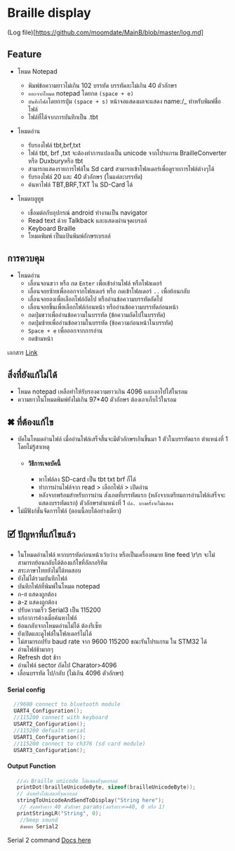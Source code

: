 # Braille display

(Log file)[https://github.com/moomdate/MainB/blob/master/log.md]

## Feature 
  - โหมด Notepad 
    - พิมพ์ข้อความยาวไม่เกิน 102 บรรทัด บรรทัดละไม่เกิน 40 ตัวอักษร
    - `ออกจากโหมด` notepad โดยกด `(space + e)`
    - `บันทึกไฟล์`โดยการปุ่ม `(space + s)` หน้าจอแสดงผลจะแสดง name:/_ ทำหรับพิมพ์ชื่อไฟล์
    - ไฟล์ที่ได้จากการบันทึกเป็น .tbt
  - โหมดอ่าน
    -	รับรองไฟล์ tbt,brf,txt
    -	ไฟล์ tbt, brf ,txt จะต้องทำการแปลงเป็น unicode จากโปรแกรม BrailleConverter หรือ Duxburyหรือ tbt
    -	สามารถแสดงรายการไฟล์ใน Sd card สามารถเข้าโฟลเดอร์เพื่อดูรายการไฟล์ต่างๆได้
    -	รับรองไฟล์ 20 และ 40 ตัวอักษร (ในแค่ละบรรทัด)
    - ค้นหาไฟล์ TBT,BRF,TXT ใน SD-Card ได้
    
  - โหมดบลูทูธ
    - เชื่อมต่อกับอุปกรณ์ android ทำงานเป็น navigator 
    - Read text ด้วย Talkback และแสดงผ่านจุดเบรลล์
    - Keyboard Braille  
    - โหมดพิมพ์ เป็นแป้นพิมพ์อักษรเบรลล์

## การควบคุม
- โหมดอ่าน
  -	เลื่อนจอนขวา หรือ กด `Enter` เพื่อเข้าอ่านไฟล์ หรือโฟลเดอร์
  -	เลื่อนจอยซ้ายเพื่อออกจากโฟลเดอร์ หรือ กดเข้าโฟลเดอร์ `..` เพื่อย้อนกลับ
  -	เลื่อนจอยลงเพื่อเลือกไฟล์ถัดไป หรืออ่านข้อความบรรทัดถัดไป
  -	เลื่อนจอยขึ้นเพื่อเลือกไฟล์ก่อนหน้า หรืออ่านข้อความบรรทัดก่อนหน้า
  -	กดปุ่มขวาเพื่ออ่านข้อความในบรรทัด (ข้อความถัดไปในบรรทัด) 
  -	กดปุ่มซ้ายเพื่ออ่านข้อความในบรรทัด (ข้อความก่อนหน้าในบรรทัด) 
  -	`Space + e` เพื่อออกจากการอ่าน
  - กดข้ามหน้า 

เอกสาร [Link](https://docs.google.com/document/d/1x1aNkutb_ILFiU4IDVvKiGisiLwF1NK5uYhloljXuU8/edit?usp=sharing)
## สิ่งที่ยังแก้ไม่ได้ 
  - โหมด notepad เหลือทำให้รับรองความยาวเกิน 4096 และเอาไปใส่ในรอม 
  - ความยาวในโหมดพิมพ์ยังไม่เกิน 97*40 ตัวอักษร ต้องเอาเก็บไว้ในรอม

## ✖ ที่ต้องแก้ไข 
  - บัคในโหมดอ่านไฟล์ เมื่ออ่านไฟล์เสร็จสิ้นจะมีตัวอักษรเกินขึ้นมา 1 ตัวในบรรทัดแรก ตำแหน่งที่ 1 โดยไม่รู้สาเหตุ 
    - #### วิธีการเจอบัคนี้
      - หาไฟล์ลง SD-card เป็น tbt txt brf ก็ได้
      - ทำการผ่านไฟล์จาก read > เลือกไฟล์ > เปิดอ่าน
      - หลังจากพร้อมสำหรับการผ่าน สังเกตที่บรรทัดแรก (หลังจากเตรียมการอ่านไฟล์เสร็จจะแสดงบรรทัดแรก) ตัวอักษรตำแหน่งที่ 1 `ปล. บางครั้งจะไม่แสดง`
  - ไม่มีฟังก์ชั่นจัดการไฟล์ (ตอนนี้ลบได้อย่างเดียว)

## 🗹 ปัญหาที่แก้ไขแล้ว  
  - ในโหมดอ่านไฟล์ หากบรรทัดก่อนหน้าเว้บว่าง หรือเป็นเครื่องหมาย line feed \r\n จะไม่สามารถย้อนกลับได้ต้องแก้ไขที่อัลกอริทึม
  - สระภาษาไทยยังไม่ได้ทดสอบ
  - ยังไม่ได้รวมบันทึกไฟล์ 
  - บันทึกไฟล์ที่พิมพ์ในโหมด notepad 
  - ก-ฮ แสดงถูกต้อง
  - a-z แสดงถูกต้อง 
  - ปรับความเร็ว Serial3  เป็น 115200
  - แก้อาการค้างเมื่อค้นหาไฟล์
  - ย้อนกลับจากโหมดอ่านไม่ได้ ต้องรีเซ็ท
  - ยังเปิดและดูไฟล์ในโฟลเดอร์ไม่ได้
  - ไม่สามารถปรับ baud rate จาก 9600 115200 ขณะรันโปรแกรม ใน STM32 ได้
  - อ่านไฟล์ช้ามากๆ
  - Refresh dot ช้าา
  - อ่านไฟล์ sector ถัดไป Charator>4096 
  - เลื่อนบรรทัด ไป/กลับ (ไม่เกิน 4096 ตัวอักษร)


#### Serial config 
```c
  //9600 connect to bluetooth module
  UART4_Configuration(); 
  //115200 connect with keyboard
  USART2_Configuration(); 
  //115200 defualt serial
  USART1_Configuration();
  //115200 connect to ch376 (sd card module)
  USART3_Configuration();
```

#### Output Function
```c
   //ส่ง Braille unicode ไปแสดงที่จุดเบรลล์
   printDot(brailleUnicodeByte, sizeof(brailleUnicodeByte)); 
   // ส่งสตริงไปแสดงที่จุดเบรลล์
   stringToUnicodeAndSendToDisplay("String here"); 
    // ส่งสตริงยาว 40 ตัวอักษร params(สตริงยาว<=40, 0 หรือ 1)
   printStringLR("String", 0);
    //beep sound 
    ส่งออก Serial2 
```
Serial 2 command [Docs here](https://github.com/moomdate/Bkeyboard/blob/master/readme.md)



